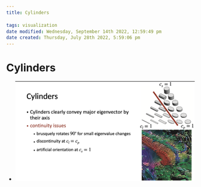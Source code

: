 ```yaml
---
title: Cylinders

tags: visualization 
date modified: Wednesday, September 14th 2022, 12:59:49 pm
date created: Thursday, July 28th 2022, 5:59:06 pm
---
```


# Cylinders
- ![](assets/Screenshot%202022-09-14%20at%2012.59.46%20PM.png)

